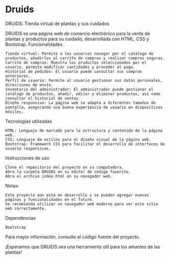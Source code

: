 # Druids
DRUIDS: Tienda virtual de plantas y sus cuidados

DRUIDS es una página web de comercio electrónico para la venta de plantas y productos para su cuidado, desarrollada con HTML, CSS y Bootstrap.
Funcionalidades

    Tienda virtual: Permite a los usuarios navegar por el catálogo de productos, añadirlos al carrito de compras y realizar compras seguras.
    Carrito de compras: Muestra los productos seleccionados por el usuario, permite modificar cantidades y proceder al pago.
    Historial de pedidos: El usuario puede consultar sus compras anteriores.
    Perfil de usuario: Permite al usuario gestionar sus datos personales, direcciones de envío.
    Inventario del administrador: El administrador puede gestionar el catálogo de productos, añadir, editar y eliminar productos, así como consultar el historial de ventas.
    Diseño responsivo: La página web se adapta a diferentes tamaños de pantalla, asegurando una buena experiencia de usuario en dispositivos móviles.

Tecnologías utilizadas

    HTML: Lenguaje de marcado para la estructura y contenido de la página web.
    CSS: Lenguaje de estilos para el diseño visual de la página web.
    Bootstrap: Framework CSS para facilitar el desarrollo de interfaces de usuario responsivas.


Instrucciones de uso

    Clone el repositorio del proyecto en su computadora.
    Abra la carpeta DRUIDS en su editor de código favorito.
    Abra el archivo index.html en su navegador web.

Notas:

    Este proyecto aún está en desarrollo y se pueden agregar nuevas páginas y funcionalidades en el futuro.
    Se recomienda utilizar un navegador web moderno para ver este sitio web correctamente.

Dependencias

    Bootstrap

Para mayor información, consulte el código fuente del proyecto.

¡Esperamos que DRUIDS sea una herramienta útil para los amantes de las plantas!

